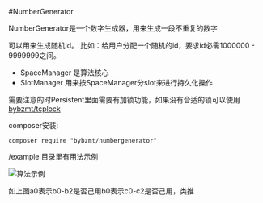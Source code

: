 #NumberGenerator

NumberGenerator是一个数字生成器，用来生成一段不重复的数字

可以用来生成随机id。
比如：给用户分配一个随机的id，要求id必需1000000 - 9999999之间。

* SpaceManager 是算法核心
* SlotManager 用来按SpaceManager分slot来进行持久化操作

需要注意的时Persistent里面需要有加锁功能，如果没有合适的锁可以使用
[bybzmt/tcplock](https://github.com/bybzmt/tcplock)

composer安装:

`composer require "bybzmt/numbergenerator"`

/example 目录里有用法示例

![算法示例](https://github.com/bybzmt/NumberGenerator/raw/example/principle.png)

如上图a0表示b0-b2是否己用b0表示c0-c2是否己用，类推
